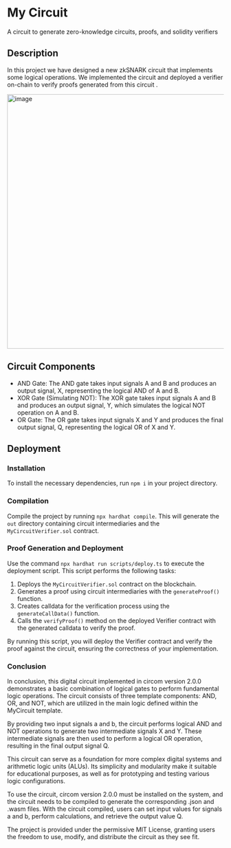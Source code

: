 # My Circuit

A circuit to generate zero-knowledge circuits, proofs, and solidity verifiers

## Description

In this project we have designed a new zkSNARK circuit that implements some logical operations. We implemented the circuit and deployed a verifier on-chain to verify proofs generated from this circuit .

<img width="592" alt="image" src="https://github.com/s0HaNp/PolygonModule3/assets/95775561/e15a0cee-4fff-4571-8a63-8db8defcb4d8">

## Circuit Components

- AND Gate: The AND gate takes input signals A and B and produces an output signal, X, representing the logical AND of A and B.
- XOR Gate (Simulating NOT): The XOR gate takes input signals A and B and produces an output signal, Y, which simulates the logical NOT operation on A and B.
- OR Gate: The OR gate takes input signals X and Y and produces the final output signal, Q, representing the logical OR of X and Y.
  
## Deployment
### Installation
To install the necessary dependencies, run `npm i` in your project directory.

### Compilation
Compile the project by running `npx hardhat compile`. This will generate the `out` directory containing circuit intermediaries and the `MyCircuitVerifier.sol` contract.

### Proof Generation and Deployment

Use the command `npx hardhat run scripts/deploy.ts` to execute the deployment script. This script performs the following tasks:

1. Deploys the `MyCircuitVerifier.sol` contract on the blockchain.
2. Generates a proof using circuit intermediaries with the `generateProof()` function.
3. Creates calldata for the verification process using the `generateCallData()` function.
4. Calls the `verifyProof()` method on the deployed Verifier contract with the generated calldata to verify the proof.

By running this script, you will deploy the Verifier contract and verify the proof against the circuit, ensuring the correctness of your implementation.

### Conclusion 

In conclusion, this digital circuit implemented in circom version 2.0.0 demonstrates a basic combination of logical gates to perform fundamental logic operations. The circuit consists of three template components: AND, OR, and NOT, which are utilized in the main logic defined within the MyCircuit template.

By providing two input signals a and b, the circuit performs logical AND and NOT operations to generate two intermediate signals X and Y. These intermediate signals are then used to perform a logical OR operation, resulting in the final output signal Q.

This circuit can serve as a foundation for more complex digital systems and arithmetic logic units (ALUs). Its simplicity and modularity make it suitable for educational purposes, as well as for prototyping and testing various logic configurations.

To use the circuit, circom version 2.0.0 must be installed on the system, and the circuit needs to be compiled to generate the corresponding .json and .wasm files. With the circuit compiled, users can set input values for signals a and b, perform calculations, and retrieve the output value Q.

The project is provided under the permissive MIT License, granting users the freedom to use, modify, and distribute the circuit as they see fit.


